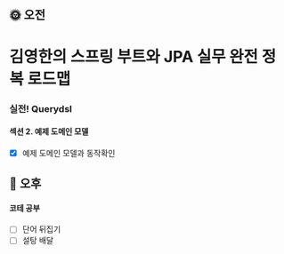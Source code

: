 ## :sun_with_face: 오전

# 김영한의 스프링 부트와 JPA 실무 완전 정복 로드맵
### 실전! Querydsl
#### 섹션 2. 예제 도메인 모델
- [x] 예제 도메인 모델과 동작확인

## :full_moon_with_face: 오후
#### 코테 공부
- [ ] 단어 뒤집기
- [ ] 설탕 배달